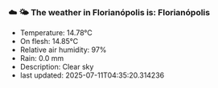 ### ☁️ 🌤️  The weather in Florianópolis is: Florianópolis

- Temperature: 14.78°C
- On flesh: 14.85°C
- Relative air humidity: 97%
- Rain: 0.0 mm
- Description: Clear sky
- last updated: 2025-07-11T04:35:20.314236
